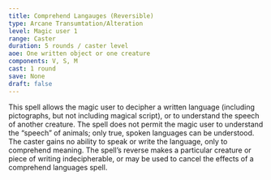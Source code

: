 ```yaml
---
title: Comprehend Langauges (Reversible)
type: Arcane Transumtation/Alteration
level: Magic user 1
range: Caster
duration: 5 rounds / caster level
aoe: One written object or one creature
components: V, S, M
cast: 1 round
save: None
draft: false
---
```


This spell allows the magic user to decipher a written language (including pictographs, but not including magical script), or to understand the speech of another creature. The spell does not permit the magic user to understand the “speech” of animals; only true, spoken languages can be understood. The caster gains no ability to speak or write the language, only to comprehend meaning. The spell’s reverse makes a particular creature or piece of writing indecipherable, or may be used to cancel the effects of a comprehend languages spell.